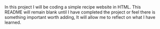 In this project I will be coding a simple recipe website in HTML.
This README will remain blank until I have completed the project or feel there is 
something important worth adding, It will allow me to reflect on what I have learned. 
